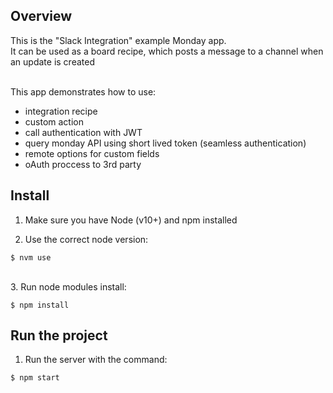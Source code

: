 ## Overview

This is the "Slack Integration" example Monday app.
<br>It can be used as a board recipe, which posts a message to a channel when an update is created

<br>This app demonstrates how to use:

- integration recipe
- custom action
- call authentication with JWT
- query monday API using short lived token (seamless authentication)
- remote options for custom fields
- oAuth proccess to 3rd party

## Install

1. Make sure you have Node (v10+) and npm installed

2. Use the correct node version:

```
$ nvm use
```

<br>
3. Run node modules install:

```
$ npm install
```

## Run the project

1. Run the server with the command:

```
$ npm start
```
